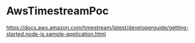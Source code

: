 # AwsTimestreamPoc
https://docs.aws.amazon.com/timestream/latest/developerguide/getting-started.node-js.sample-application.html